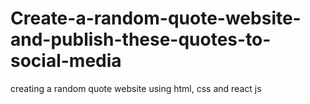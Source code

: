 # Create-a-random-quote-website-and-publish-these-quotes-to-social-media
creating a random quote website using html, css and react js
